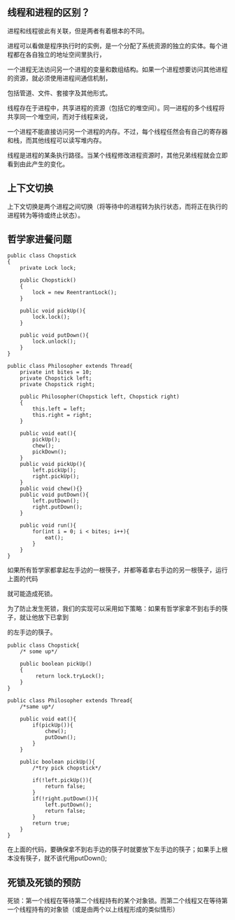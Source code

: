 ## 线程和进程的区别？

进程和线程彼此有关联，但是两者有着根本的不同。

进程可以看做是程序执行时的实例，是一个分配了系统资源的独立的实体。每个进程都在各自独立的地址空间里执行，

一个进程无法访问另一个进程的变量和数组结构。如果一个进程想要访问其他进程的资源，就必须使用进程间通信机制，

包括管道、文件、套接字及其他形式。

线程存在于进程中，共享进程的资源（包括它的堆空间）。同一进程的多个线程将共享同一个堆空间，而对于线程来说，

一个进程不能直接访问另一个进程的内存。不过，每个线程任然会有自己的寄存器和栈，而其他线程可以读写堆内存。

线程是进程的某条执行路径。当某个线程修改进程资源时，其他兄弟线程就会立即看到由此产生的变化。

## 上下文切换

上下文切换是两个进程之间切换（将等待中的进程转为执行状态，而将正在执行的进程转为等待或终止状态）。

## 哲学家进餐问题

```
public class Chopstick
{
    private Lock lock;
    
    public Chopstick()
    {
        lock = new ReentrantLock();
    }

    public void pickUp(){
        lock.lock();
    }

    public void putDown(){
        lock.unlock();
    }
}

public class Philosopher extends Thread{
    private int bites = 10;
    private Chopstick left;
    private Chopstick right;

    public Philosopher(Chopstick left, Chopstick right)
    {
        this.left = left;
        this.right = right;
    }

    public void eat(){
        pickUp();
        chew();
        pickDown();
    }
    public void pickUp(){
        left.pickUp();
        right.pickUp();
    }
    public void chew(){}
    public void putDown(){
        left.putDown();
        right.putDown();
    }

    public void run(){
        for(int i = 0; i < bites; i++){
            eat();
        }
    }
}
```
如果所有哲学家都拿起左手边的一根筷子，并都等着拿右手边的另一根筷子，运行上面的代码

就可能造成死锁。

为了防止发生死锁，我们的实现可以采用如下策略：如果有哲学家拿不到右手的筷子，就让他放下已拿到

的左手边的筷子。

```
public class Chopstick{
    /* some up*/

    public boolean pickUp()
    {
         return lock.tryLock();
    }
}

public class Philosopher extends Thread{
    /*same up*/

    public void eat(){
        if(pickUp()){
            chew();
            putDown();
        }
    }

    public boolean pickUp(){
        /*try pick chopstick*/

        if(!left.pickUp()){
            return false;
        }
        if(!right.putDown()){
            left.putDown();
            return false;
        }
        return true;
    }
}
```
在上面的代码，要确保拿不到右手边的筷子时就要放下左手边的筷子；如果手上根本没有筷子，就不该代用putDown();

## 死锁及死锁的预防

死锁：第一个线程在等待第二个线程持有的某个对象锁。而第二个线程又在等待第一个线程持有的对象锁（或是由两个以上线程形成的类似情形）


